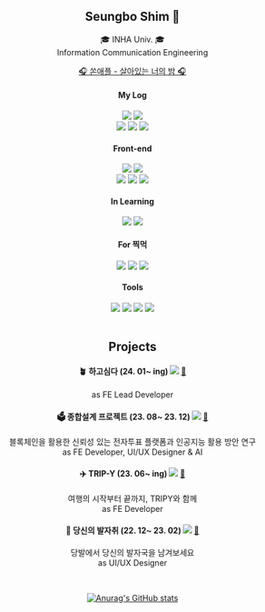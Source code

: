 <div align=center>
  
<h2>Seungbo Shim 🫠</h2>
🎓 INHA Univ. 🎓 </br>
Information Communication Engineering </br>

<a href="https://www.youtube.com/watch?v=HvWWnE3MK3o">🎧 쏜애플 - 살아있는 너의 밤 🎧</a></br>

#### My Log
<a href="https://velog.io/@seungboshim"> <img src="https://img.shields.io/badge/Velog-20C997?style=flat-square&logo=Velog&logoColor=white"/></a>
<a href="https://pedaltodamedal.tistory.com/"> <img src="https://img.shields.io/badge/Tistory-EB531F?style=flat-square&logo=Tistory&logoColor=white"/></a> </br>
<a href="https://www.instagram.com/sngbong__/"> <img src="https://img.shields.io/badge/sngbong____-FF7A00?style=flat-square&logo=instagram&logoColor=white"/></a>
<a href="https://www.instagram.com/shimmy_lab/"> <img src="https://img.shields.io/badge/shimmy__lab-FF0069?style=flat-square&logo=instagram&logoColor=white"/></a>
<a href="https://www.instagram.com/honbapshimmy/"> <img src="https://img.shields.io/badge/honbapshimmy-D300C5?style=flat-square&logo=instagram&logoColor=white"/></a> </br>

#### Front-end
<img src="https://img.shields.io/badge/JavaScript-F7DF1E?style=flat-square&logo=JavaScript&logoColor=white"/>
<img src="https://img.shields.io/badge/TypeScript-3178C6?style=flat-square&logo=TypeScript&logoColor=white"/> </br>
<img src="https://img.shields.io/badge/React-61DAFB?style=flat-square&logo=React&logoColor=white"/>
<img src="https://img.shields.io/badge/Next.js-000000?style=flat-square&logo=Next.js&logoColor=white"/>
<img src="https://img.shields.io/badge/Recoil-3578E5?style=flat-square&logo=recoil&logoColor=white"/>

#### In Learning
<img src="https://img.shields.io/badge/C++-00599C?style=flat-square&logo=cplusplus&logoColor=white"/>
<img src="https://img.shields.io/badge/Redux-764ABC?style=flat-square&logo=redux&logoColor=white"/>

#### For 찍먹
<img src="https://img.shields.io/badge/Swift-F05138?style=flat-square&logo=swift&logoColor=white"/>
<img src="https://img.shields.io/badge/OpenCV-5C3EE8?style=flat-square&logo=OpenCV&logoColor=white"/>
<img src="https://img.shields.io/badge/Linux-FCC624?style=flat-square&logo=Linux&logoColor=white"/>

#### Tools
<img src="https://img.shields.io/badge/figma-F24E1E?style=flat-square&logo=figma&logoColor=white"/> 
<img src="https://img.shields.io/badge/Photoshop-31A8FF?style=flat-square&logo=adobephotoshop&logoColor=white"/> 
<img src="https://img.shields.io/badge/Illustrator-FF9A00?style=flat-square&logo=adobeillustrator&logoColor=white"/> 
<img src="https://img.shields.io/badge/Premiere Pro-9999FF?style=flat-square&logo=adobepremierepro&logoColor=white"/> </br>

</br>

## Projects

#### 🪴 하고심다 (24. 01~ ing) <img src="https://img.shields.io/badge/WEB-61DAFB?style=flat"/> <a href="https://github.com/wantPlant">🔗</a>
as FE Lead Developer </br>

#### 🗳️ 종합설계 프로젝트 (23. 08~ 23. 12) <img src="https://img.shields.io/badge/WEB-61DAFB?style=flat"/> <a href="https://github.com/Inha-ICE-Capstone">🔗</a>
블록체인을 활용한 신뢰성 있는 전자투표 플랫폼과 인공지능 활용 방안 연구 </br>
as FE Developer, UI/UX Designer & AI </br>

#### ✈️ TRIP-Y (23. 06~ ing) <img src="https://img.shields.io/badge/WEB-61DAFB?style=flat"/> <a href="https://github.com/UMC-TRIPY">🔗</a>
여행의 시작부터 끝까지, TRIPY와 함께 </br>
as FE Developer </br>

#### 👣 당신의 발자취 (22. 12~ 23. 02) <img src="https://img.shields.io/badge/ANDROID-3DDC84?style=flat"/> <a href="https://github.com/UMC-Foot-Step">🔗</a>
당발에서 당신의 발자국을 남겨보세요 </br>
as UI/UX Designer </br> 

</br>

[![Anurag's GitHub stats](https://github-readme-stats.vercel.app/api?username=seungboshim&theme=vue&count_private=true&show_icons=true)](https://github.com/seungboshim/github-readme-stats)

</div>
